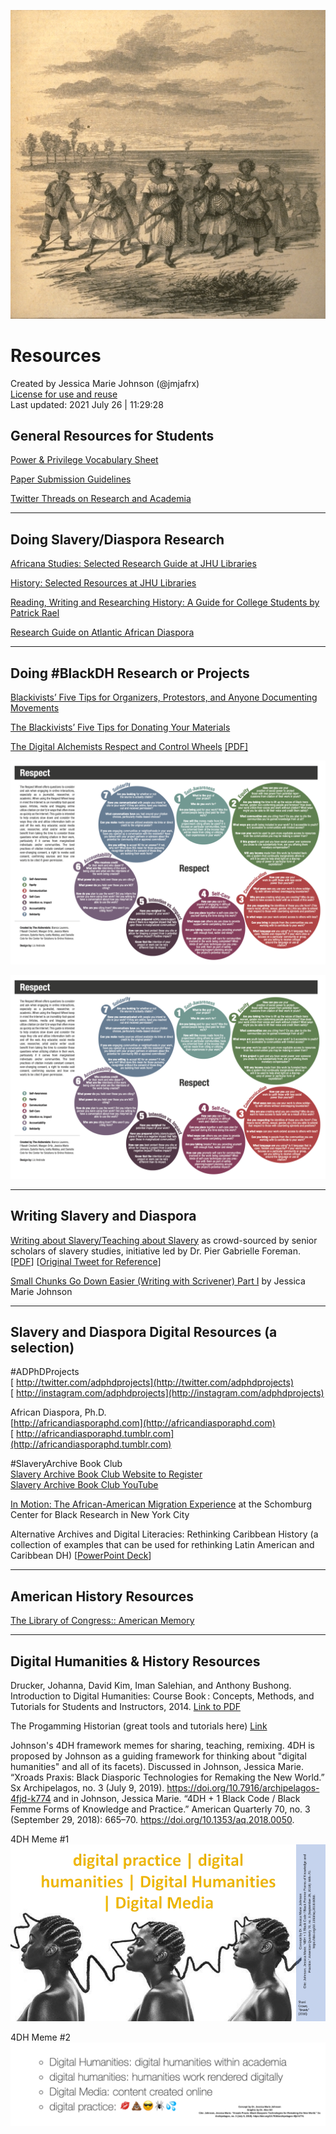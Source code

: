 
![gang of men and women rice harpers 1859 PNG](https://github.com/jmjafrx/resources/blob/main/docs/gang%20of%20men%20and%20women%20rice%20harpers%201859%20PNG.png)


# Resources 

Created by Jessica Marie Johnson (@jmjafrx)   
[License for use and reuse](https://github.com/jmjafrx/resources/blob/main/LICENSE)  
Last updated: 2021 July 26 | 11:29:28 

## General Resources for Students

[Power & Privilege Vocabulary Sheet](https://docs.google.com/document/d/e/2PACX-1vQKS5obvulgnX20v_V6cjZNQhwCfHrl2h9eIGb3rdL_xC-p0m2h5Gkd1DPlJrHbo1kUyP0BzDlIdJLp/pub)

[Paper Submission Guidelines](https://docs.google.com/document/d/1wCGUajduAkSJBW7_lTfiDb1YRol8vuKtfE_8HEAVBVI/edit?usp=sharing)

[Twitter Threads on Research and Academia](http://dh.jmjafrx.com/2020/08/06/twitter-threads/)

------

## Doing Slavery/Diaspora Research

[Africana Studies: Selected Research Guide at JHU Libraries](http://guides.library.jhu.edu/africana)

[History: Selected Resources at JHU Libraries](http://guides.library.jhu.edu/history)

[Reading, Writing and Researching History:  A Guide for College Students by Patrick Rael](http://www.bowdoin.edu/writing-guides/)

[Research Guide on Atlantic African Diaspora](https://github.com/jmjafrx/adphd/tree/master/atlanticafricaresearch)

------
## Doing #BlackDH Research or Projects  

[Blackivists’ Five Tips for Organizers, Protestors, and Anyone Documenting Movements](https://sixtyinchesfromcenter.org/the-blackivists-five-tips-for-organizers-protestors-and-anyone-documenting-movements/)  

[The Blackivists’ Five Tips for Donating Your Materials](https://sixtyinchesfromcenter.org/the-blackivists-five-tips-for-donating-your-materials/)

[The Digital Alchemists Respect and Control Wheels](https://femtechnet.org/csov/do-better/) [[PDF]](https://femtechnet.org/wp-content/uploads/2016/11/Nov_10Respect_Control-Color.pdf)

![Respect Wheel](https://github.com/jmjafrx/resources/blob/main/docs/Digital%20Alchemy%20Respect%20Wheel.png)

![Control Wheel](https://github.com/jmjafrx/resources/blob/main/docs/Digital%20Alchemy%20Control%20Wheel.png)


------
## Writing Slavery and Diaspora

[Writing about Slavery/Teaching about Slavery](https://docs.google.com/document/d/1A4TEdDgYslX-hlKezLodMIM71My3KTN0zxRv0IQTOQs/)  as crowd-sourced by senior scholars of slavery studies, initiative led by Dr. Pier Gabrielle Foreman. [[PDF](https://github.com/jmjafrx/resources/blob/main/docs/Writing%20about%20_Slavery__%20This%20Might%20Help.pdf)] [[Original Tweet for Reference](https://twitter.com/profgabrielle/status/1030053866698690562)]

[Small Chunks Go Down Easier (Writing with Scrivener) Part I](http://dh.jmjafrx.com/2013/03/15/small-chunks-go-down-easier-ft-scrivener-writing/) by Jessica Marie Johnson

------

##  Slavery and Diaspora Digital Resources (a selection)

#ADPhDProjects  
[ http://twitter.com/adphdprojects](http://twitter.com/adphdprojects)  
[ http://instagram.com/adphdprojects](http://instagram.com/adphdprojects)  

African Diaspora, Ph.D.  
[http://africandiasporaphd.com](http://africandiasporaphd.com)  
[ http://africandiasporaphd.tumblr.com](http://africandiasporaphd.tumblr.com)  

#SlaveryArchive Book Club  
[Slavery Archive Book Club Website to Register](https://slaveryarchive.wordpress.com/slaveryarchive-book-club-year-2/)  
[Slavery Archive Book Club YouTube](https://www.youtube.com/c/SlaveryarchiveBookClub/)  

[In Motion: The African-American Migration Experience](http://www.inmotionaame.org/home.cfm) at the Schomburg Center for Black Research in New York City   

Alternative Archives and Digital Literacies: Rethinking Caribbean History (a collection of examples that can be used for rethinking Latin American and Caribbean DH) 
[[PowerPoint Deck](https://www.dropbox.com/s/xf0vawm1g99cojp/LASA%20Archives%20Sources%20Methods.pptx?dl=0)]



------
## American History Resources

[The Library of Congress:: American Memory](https://memory.loc.gov/ammem/browse/)

------

## Digital Humanities & History Resources

Drucker, Johanna, David Kim, Iman Salehian, and Anthony Bushong. Introduction to Digital Humanities: Course Book : Concepts, Methods, and Tutorials for Students and Instructors, 2014. [Link to PDF](https://github.com/jmjafrx/resources/blob/main/docs/Drucker%202014%20Intro%20to%20DH%20Textbook.pdf)

The Progamming Historian (great tools and tutorials here) [Link](https://programminghistorian.org/)

Johnson's 4DH framework memes for sharing, teaching, remixing. 4DH is proposed by Johnson as a guiding framework for thinking about "digital humanities" and all of its facets). Discussed in Johnson, Jessica Marie. “Xroads Praxis: Black Diasporic Technologies for Remaking the New World.” Sx Archipelagos, no. 3 (July 9, 2019). https://doi.org/10.7916/archipelagos-4fjd-k774 and in Johnson, Jessica Marie. “4DH + 1 Black Code / Black Femme Forms of Knowledge and Practice.” American Quarterly 70, no. 3 (September 29, 2018): 665–70. https://doi.org/10.1353/aq.2018.0050.

4DH Meme #1
![4DH Crowe Meme](https://github.com/jmjafrx/resources/blob/main/docs/Johnson%204DH%20Crowe%20Braids.png)  

4DH Meme #2
![4DH Xroads Meme](https://github.com/jmjafrx/resources/blob/main/docs/Johnson%204DH%20Xroads%20Graphic.png)  

